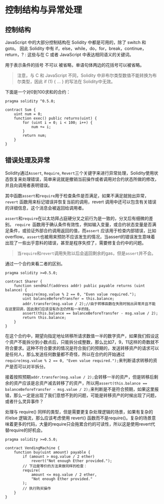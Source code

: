 # 控制结构与异常处理
## 控制结构
JavaScript 中的大部分控制结构在 Solidity 中都是可用的，除了 switch 和 goto。 因此 Solidity 中有 if，else，while，do，for，break，continue，return，? : 这些与在 C 或者 JavaScript 中表达相同语义的关键词。

用于表示条件的括号 不可以 被省略，单语句体两边的花括号可以被省略。

> 注意，与 C 和 JavaScript 不同，Solidity 中非布尔类型数值不能转换为布尔类型，因此 if (1) { ... } 的写法在 Solidity中无效。

下面是一个对0到100求和的合约：
```
pragma solidity ^0.5.0;

contract Sum {
    uint num = 0;
    function exec() public returns(uint) {
        for (uint i = 0; i < 100; i++) {
            num += i;
        }
        return num;
    }
}
```

## 错误处理及异常
Solidity通过`Assert`, `Require`, `Revert`三个关键字来进行异常处理，Solidity使用状态恢复来处理错误，简单来说就是撤销当前操作或者调用对合约状态所做的修改，并且向调用者表明错误。

其中函数`assert`和`require`用于检查条件是否满足，如果不满足就抛出异常，`revert` 函数用来标记错误并恢复当前的调用，revert 调用中还可以包含有关错误的详细信息，这个消息会被返回给调用者。

`assert`和`require`在以太坊拜占庭硬分叉之前行为是一致的，分叉后有细微的差别。
`require `函数用于确认条件有效性，例如输入变量，或合约状态变量是否满足条件，或验证外部合约调用返回的值，而`assert` 应该用于检查内部错误，比如overflow。`assert`也被用来预防不应该发生的情况，当assert的错误发生意味着出现了一些出乎意料的错误，甚至是程序失控了，需要修复合约中的问题。
> 当`require`和`revert`调用失败以后会返回剩余的gas，但是`assert`并不会。

通过一个合约来看二者的区别。
```
pragma solidity >=0.5.0;

contract Sharer {
    function sendHalf(address addr) public payable returns (uint balance) {
        require(msg.value % 2 == 0, "Even value required.");
        uint balanceBeforeTransfer = this.balance;
        addr.transfer(msg.value / 2);//由于转移函数在失败时抛出异常并且不能在这里回调，因此我们应该没有办法仍然有一半的钱。
        assert(this.balance == balanceBeforeTransfer - msg.value / 2);
        return this.balance;
    }
}
```
在这个合约中，期望向指定地址转移所请求数值一半的数字资产，如果我们假设这个资产不能拆分到小数点后，只能拆分成整数，那么比如7，9，11这样的奇数就不符合要求。这种不符合要求的情况是符合我们的预期的，发送转移资产的请求可以是任何人，那么发送任何数量都不奇怪，所以在合约的开始通过` require(msg.value % 2 == 0, "Even value required.");`来判断请求转移的资产是否可以对半拆分。

接着按照预期`addr.transfer(msg.value / 2);`会转移一半的资产，但是转移后剩余的资产应该是总资产减去转移了的资产，所以用`assert(this.balance == balanceBeforeTransfer - msg.value / 2);`来判断是不是符合预期，如果这里报错，那么一定是出现了我们意想不到的问题，可能是转移资产的时候出现了问题，或者什么灵异事件？

处理与 require() 同样的类型，但是需要更复杂处理逻辑的场景，如果有复杂的 if/else 逻辑流，那么应该考虑使用 revert() 函数而不是require()。复杂的场景意味着更多的代码，大量的require只会拖累合约的可读性，所以这是使用revert代替require的好机会。
```
pragma solidity >=0.5.0;

contract VendingMachine {
    function buy(uint amount) payable {
        if (amount > msg.value / 2 ether)
            revert("Not enough Ether provided.");
        // 下边是等价的方法来做同样的检查：
        require(
            amount <= msg.value / 2 ether,
            "Not enough Ether provided."
        );
        // 执行购买操作
    }
}
```
